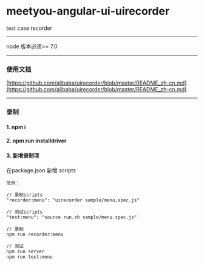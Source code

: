 # meetyou-angular-ui-uirecorder
test case recorder

---
node 版本必须>= 7.0

---

### 使用文档
[https://github.com/alibaba/uirecorder/blob/master/README_zh-cn.md](https://github.com/alibaba/uirecorder/blob/master/README_zh-cn.md)

---

### 录制

#### 1. npm i
#### 2. npm run installdriver
#### 3. 新增录制项
在package.json 新增 scripts

```
范例：

// 录制scripts
"recorder:menu": "uirecorder sample/menu.spec.js"

// 测试scripts
"test:menu": "source run.sh sample/menu.spec.js"

// 录制
npm run recorder:menu

// 测试
npm run server
npm run test:menu
```

